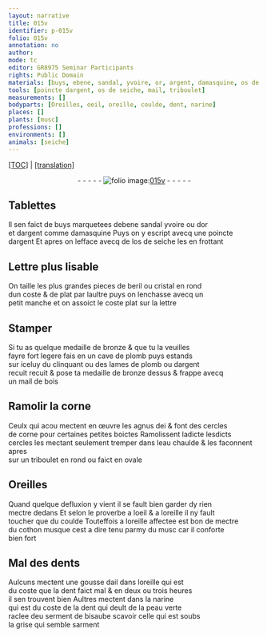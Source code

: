 ```yaml
---
layout: narrative
title: 015v
identifier: p-015v
folio: 015v
annotation: no
author:
mode: tc
editor: GR8975 Seminar Participants
rights: Public Domain
materials: [buys, ebene, sandal, yvoire, or, argent, damasquine, os de seiche, beril, cristal, bronze, plomb, dargent, bois, corne, eau, cothon, ail]
tools: [poincte dargent, os de seiche, mail, triboulet]
measurements: []
bodyparts: [Oreilles, oeil, oreille, coulde, dent, narine]
places: []
plants: [musc]
professions: []
environments: []
animals: [seiche]
---
```


<p><a href="{{ site.baseurl }}/diplomatic/">[TOC]</a> | <a href="{{ site.baseurl }}/texts/p-015v_tl/" target="_blank">[translation]</a></p><div class="folio" align="center">- - - - - <a href="http://gallica.bnf.fr/ark:/12148/btv1b10500001g/f36.item" target="_blank"><img src="https://cu-mkp.github.io/2017-workshop-edition/assets/photo-icon.png" alt="folio image: " style="display:inline-block; margin-bottom:-3px;"/>015v</a> - - - - - </div>  
  

## Tablettes

 
Il sen faict de <span class="m">buys</span> marquetees d<span class="m">ebene</span> <span class="m">sandal</span> <span class="m">yvoire</span> ou d<span class="m">or</span><br/> et d<span class="m">argent</span> comme <span class="m">damasquine</span> Puys on y escript avecq une <span class="tl">poincte<br/> dargent</span> Et apres on lefface avecq de l<span class="tl"><span class="m">os de <span class="al">seiche</span></span></span> les en frottant
 
 
  

## L<span class="exp">ett</span>re plus lisable

 
On taille les plus grandes pieces de <span class="m">beril</span> ou <span class="m">cristal</span> en rond<br/> dun coste & de plat par laultre puys on lenchasse avecq un<br/> petit manche et on assoict le coste plat sur la l<span class="exp">ett</span>re
 
 
  

## Stamper

 
Si tu as quelque medaille de <span class="m">bronze</span> & que tu la veuilles<br/> fayre fort legere fais en un cave de <span class="m">plomb</span> puys estands<br/> sur iceluy du clinquant ou des lames de <span class="m">plomb</span> ou <span class="m">dargent</span><br/> <span class="del">recuit</span> recuit & pose ta medaille de <span class="m">bronze</span> dessus & frappe avecq<br/> un <span class="tl">mail</span> de <span class="m">bois</span>
 
 
  

## Ramolir la <span class="m">corne</span>

 
Ceulx qui <span class="del">acou</span> mectent en œuvre les agnus dei & font des cercles<br/> de <span class="m">corne</span> pour certaines petites boictes Ramolissent <span class="del">ladicte</span> lesdicts<br/> cercles les mectant seulem<span class="exp">ent</span> tremper dans l<span class="m">eau</span> chaulde & les faconnent apres<br/> sur un <span class="tl">triboulet</span> en rond ou faict en ovale
 
 
  

## <span class="bp">Oreilles</span>

 
Quand quelque defluxion y vient il se fault bien garder dy rien<br/> mectre dedans Et selon le proverbe a l<span class="bp">oeil</span> & a l<span class="bp">oreille</span> il ny fault<br/> toucher que du <span class="bp">coulde</span> Touteffois a l<span class="bp">oreille</span> affectee est bon de mectre<br/> du <span class="m">cothon</span> musque cest a dire tenu parmy du <span class="pa">musc</span> car il conforte<br/> bien fort
 
 
  

## Mal des <span class="bp">dent</span>s 

 
Aulcuns mectent une gousse d<span class="m">ail</span> dans l<span class="bp">oreille</span> qui est<br/> du coste que la <span class="bp">dent</span> faict mal & en deux ou trois heures<br/> il sen trouvent bien Aultres mectent dans la <span class="bp">narine</span><br/> qui est du coste de la <span class="bp">dent</span> qui deult de la peau verte<br/> raclee d<span class="del">e</span>u serment de bisaube scavoir celle qui est soubs<br/> la grise qui semble sarment
 
